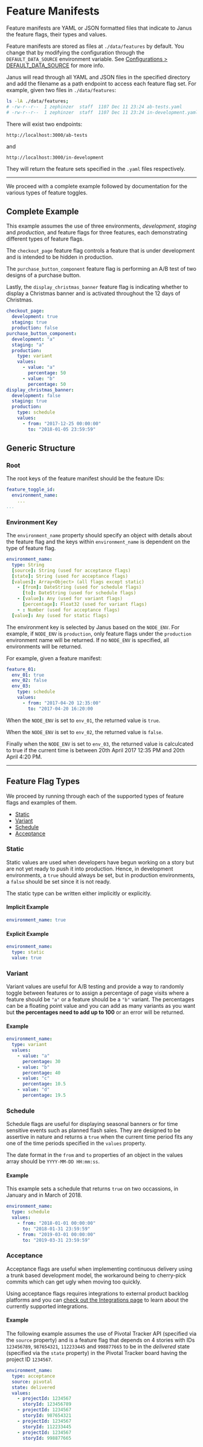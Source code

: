 # Feature Manifests
Feature manifests are YAML or JSON formatted files that indicate to Janus the feature flags, their types and values.

Feature manifests are stored as files at `./data/features` by default. You change that by modifying the configuration through the `DEFAULT_DATA_SOURCE` environment variable. See [Configurations > DEFAULT_DATA_SOURCE](configuration.md#default_data_source) for more info.

Janus will read through all YAML and JSON files in the specified directory and add the filename as a path endpoint to access each feature flag set. For example, given two files in `./data/features`:

```bash
ls -lA ./data/features;
# -rw-r--r--  1 zephinzer  staff  1107 Dec 11 23:24 ab-tests.yaml
# -rw-r--r--  1 zephinzer  staff  1107 Dec 11 23:24 in-development.yaml
```

There will exist two endpoints:

`http://localhost:3000/ab-tests`

and

`http://localhost:3000/in-development`

They will return the feature sets specified in the `.yaml` files respectively.

- - -

We proceed with a complete example followed by documentation for the various types of feature toggles.

## Complete Example
This example assumes the use of three environments, *development*, *staging* and *production*, and feature flags for three features, each demonstrating different types of feature flags.

The `checkout_page` feature flag controls a feature that is under development and is intended to be hidden in production.

The `purchase_button_component` feature flag is performing an A/B test of two designs of a purchase button.

Lastly, the `display_christmas_banner` feature flag is indicating whether to display a Christmas banner and is activated throughout the 12 days of Christmas.

```yaml
checkout_page:
  development: true
  staging: true
  production: false
purchase_button_component:
  development: "a"
  staging: "a"
  production:
    type: variant
    values:
      - value: "a"
        percentage: 50
      - value: "b"
        percentage: 50
display_christmas_banner:
  development: false
  staging: true
  production:
    type: schedule
    values:
      - from: "2017-12-25 00:00:00"
        to: "2018-01-05 23:59:59"
```

## Generic Structure

### Root
The root keys of the feature manifest should be the feature IDs:

```yaml
feature_toggle_id:
  environment_name:
    ...
...
```

### Environment Key
The `environment_name` property should specify an object with details about the feature flag and the keys within `environment_name` is dependent on the type of feature flag.

```yaml
environment_name:
  type: String
  [source]: String (used for acceptance flags)
  [state]: String (used for acceptance flags)
  [values]: Array<Object> (all flags except static)
    - [from]: DateString (used for schedule flags)
      [to]: DateString (used for schedule flags)
    - [value]: Any (used for variant flags)
      [percentage]: Float32 (used for variant flags)
    - : Number (used for acceptance flags)
  [value]: Any (used for static flags)
```

The environment key is selected by Janus based on the `NODE_ENV`. For example, if `NODE_ENV` is `production`, only feature flags under the `production` environment name will be returned. If no `NODE_ENV` is specified, all environments will be returned.

For example, given a feature manifest:

```yaml
feature_01:
  env_01: true
  env_02: false
  env_03:
    type: schedule
    values:
      - from: "2017-04-20 12:35:00"
        to: "2017-04-20 16:20:00
```

When the `NODE_ENV` is set to `env_01`, the returned value is `true`.

When the `NODE_ENV` is set to `env_02`, the returned value is `false`.

Finally when the `NODE_ENV` is set to `env_03`, the returned value is calculcated to true if the current time is between 20th April 2017 12:35 PM and 20th April 4:20 PM.

- - -

## Feature Flag Types
We proceed by running through each of the supported types of feature flags and examples of them.

- [Static](#static)
- [Variant](#variant)
- [Schedule](#schedule)
- [Acceptance](#acceptance)

### Static
Static values are used when developers have begun working on a story but are not yet ready to push it into production. Hence, in development environments, a `true` should always be set, but in production environments, a `false` should be set since it is not ready.

The static type can be written either implicitly or explicitly.

#### Implicit Example
```yaml
environment_name: true
```

#### Explicit Example
```yaml
environment_name:
  type: static
  value: true
```

### Variant
Variant values are useful for A/B testing and provide a way to randomly toggle between features or to assign a percentage of page visits where a feature should be `"a"` or a feature should be a `"b"` variant. The percentages can be a floating point value and you can add as many variants as you want but **the percentages need to add up to 100** or an error will be returned.

#### Example
```yaml
environment_name:
  type: variant
  values:
    - value: "a"
      percentage: 30
    - value: "b"
      percentage: 40
    - value: "c"
      percentage: 10.5
    - value: "d"
      percentage: 19.5

```

### Schedule
Schedule flags are useful for displaying seasonal banners or for time sensitive events such as planned flash sales. They are designed to be assertive in nature and returns a `true` when the current time period fits any one of the time periods specified in the `values` property.

The date format in the `from` and `to` properties of an object in the values array should be `YYYY-MM-DD HH:mm:ss`.

#### Example
This example sets a schedule that returns `true` on two occassions, in January and in March of 2018.

```yaml
environment_name:
  type: schedule
  values:
    - from: "2018-01-01 00:00:00"
      to: "2018-01-31 23:59:59"
    - from: "2019-03-01 00:00:00"
      to: "2019-03-31 23:59:59"
```

### Acceptance
Acceptance flags are useful when implementing continuous delivery using a trunk based development model, the workaround being to cherry-pick commits which can get ugly when moving too quickly.

Using acceptance flags requires integrations to external product backlog platforms and you can [check out the Integrations page](integrations.md) to learn about the currently supported integrations.

#### Example
The following example assumes the use of Pivotal Tracker API (specified via the `source` property) and is a feature flag that depends on 4 stories with IDs `123456789`, `987654321`, `112233445` and `998877665` to be in the *delivered* state (specified via the `state` property) in the Pivotal Tracker board having the project ID `1234567`.

```yaml
environment_name:
  type: acceptance
  source: pivotal
  state: delivered
  values:
    - projectId: 1234567
      storyId: 123456789
    - projectId: 1234567
      storyId: 987654321
    - projectId: 1234567
      storyId: 112233445
    - projectId: 1234567
      storyId: 998877665
```
